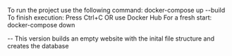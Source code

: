 To run the project use the following command: docker-compose up --build
To finish execution: Press Ctrl+C OR use Docker Hub
For a fresh start: docker-compose down

-- This version builds an empty website with the inital file structure and creates the database

